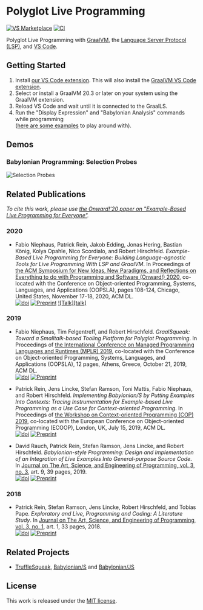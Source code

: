 # Polyglot Live Programming

[![VS Marketplace][vsm_badge]][vscode_extension] [![CI][ci_badge]][ci_url]

Polyglot Live Programming with [GraalVM][graalvm], the
[Language Server Protocol (LSP)][lsp], and [VS Code][vscode].


## Getting Started

1. Install [our VS Code extension][vscode_extension]. This will also install the [GraalVM VS Code extension][graalvm_vscode].
2. Select or install a GraalVM 20.3 or later on your system using the GraalVM extension.
3. Reload VS Code and wait until it is connected to the GraalLS.
4. Run the "Display Expression" and "Babylonian Analysis" commands while programming  
   ([here are some examples][examples] to play around with).


## Demos

### Babylonian Programming: Selection Probes
![Selection Probes][demo_selection_probes]


## Related Publications

*To cite this work, please use [the Onward!'20 paper on
"Example-Based Live Programming for Everyone"][onward20_paper].*

### 2020
- Fabio Niephaus, Patrick Rein, Jakob Edding, Jonas Hering, Bastian König, Kolya
Opahle, Nico Scordialo, and Robert Hirschfeld. *Example-Based Live Programming
for Everyone: Building Language-agnostic Tools for Live Programming With LSP and
GraalVM*. In Proceedings of [the ACM Symposium for New Ideas, New Paradigms, and
Reflections on Everything to do with Programming and Software (Onward!)
2020][onward20], co-located with the Conference on Object-oriented Programming,
Systems, Languages, and Applications (OOPSLA), pages 108-124, Chicago, United
States, November 17-18, 2020, ACM DL.  
[![doi][onward20_doi]][onward20_paper] [![Preprint][preprint]][onward20_pdf]
[![Talk][talk]][onward20_talk]

### 2019
- Fabio Niephaus, Tim Felgentreff, and Robert Hirschfeld. *GraalSqueak: Toward a
Smalltalk-based Tooling Platform for Polyglot Programming*. In Proceedings of
[the International Conference on Managed Programming Languages and Runtimes
(MPLR) 2019][mplr19], co-located with the Conference on Object-oriented
Programming, Systems, Languages, and Applications (OOPSLA), 12 pages, Athens,
Greece, October 21, 2019, ACM DL.  
[![doi][mplr19_doi]][mplr19_paper] [![Preprint][preprint]][mplr19_pdf]

- Patrick Rein, Jens Lincke, Stefan Ramson, Toni Mattis, Fabio Niephaus, and
Robert Hirschfeld. *Implementing Babylonian/S by Putting Examples Into Contexts:
Tracing Instrumentation for Example-based Live Programming as a Use Case for
Context-oriented Programming*. In Proceedings of [the Workshop on
Context-oriented Programming (COP) 2019][cop19], co-located with the European
Conference on Object-oriented Programming (ECOOP), London, UK, July 15, 2019,
ACM DL.  
[![doi][cop19_doi]][cop19_paper] [![Preprint][preprint]][cop19_pdf]

- David Rauch, Patrick Rein, Stefan Ramson, Jens Lincke, and Robert Hirschfeld.
*Babylonian-style Programming: Design and Implementation of an Integration of
Live Examples Into General-purpose Source Code*. In [Journal on The Art,
Science, and Engineering of Programming, vol. 3, no. 3][prog19], art. 9, 39
pages, 2019.  
[![doi][prog19_doi]][prog19_paper] [![Preprint][preprint]][prog19_pdf]

### 2018
- Patrick Rein, Stefan Ramson, Jens Lincke, Robert Hirschfeld, and Tobias Pape.
*Exploratory and Live, Programming and Coding: A Literature Study*. In [Journal
on The Art, Science, and Engineering of Programming, vol. 3, no. 1][prog18],
art. 1, 33 pages, 2018.  
[![doi][prog18_doi]][prog18_paper] [![Preprint][preprint]][prog18_pdf]


## Related Projects

- [TruffleSqueak][trufflesqueak], [Babylonian/S][babylonian_s] and [Babylonian/JS][babylonian_js]


## License

This work is released under the [MIT license][license].


[babylonian_js]: https://lively-kernel.org/lively4/lively4-core/start.html?load=https://lively-kernel.org/lively4/lively4-core/src/babylonian-programming-editor/demos/index.md
[babylonian_s]: https://github.com/hpi-swa-lab/babylonian-programming-smalltalk
[ci_badge]: https://img.shields.io/github/workflow/status/hpi-swa/polyglot-live-programming/CI.svg
[ci_url]: https://github.com/hpi-swa/polyglot-live-programming/actions?query=workflow%3ACI
[cop19_doi]: https://img.shields.io/badge/doi-10.1145/3340671.3343358-blue.svg
[cop19_paper]: https://doi.org/10.1145/3340671.3343358
[cop19_pdf]: http://hirschfeld.org/writings/media/ReinLinckeRamsonMattisNiephausHirschfeld_2019_ImplementingBabylonianSbyPuttingExamplesIntoContextsTracingInstrumentationForExampleBasedLiveProgrammingAsAUseCaseForContextOrientedProgramming_AcmDL.pdf
[cop19]: https://2019.ecoop.org/details/COP-2019-papers/9/Implementing-Babylonian-S-by-Putting-Examples-into-Contexts-Tracing-Instrumentation-
[demo_selection_probes]: https://user-images.githubusercontent.com/2368856/97712431-b6540480-1abe-11eb-9f73-efe7983ee3b9.gif
[examples]: https://github.com/hpi-swa/polyglot-live-programming/tree/main/examples
[graalvm_vscode]: https://www.graalvm.org/tools/vscode-extension/
[graalvm]: https://www.graalvm.org
[license]: https://github.com/hpi-swa/polyglot-live-programming/blob/master/LICENSE
[lsp]: https://microsoft.github.io/language-server-protocol/
[mplr19_doi]: https://img.shields.io/badge/doi-10.1145/3357390.3361024-blue.svg
[mplr19_paper]: https://doi.org/10.1145/3357390.3361024
[mplr19_pdf]: https://fniephaus.com/2019/mplr19-graalsqueak.pdf
[mplr19]: https://conf.researchr.org/home/mplr-2019
[onward20_doi]: https://img.shields.io/badge/doi-10.1145/3426428.3426919-blue.svg
[onward20_paper]: https://doi.org/10.1145/3426428.3426919
[onward20_pdf]: http://fniephaus.com/2020/onward20-live-programming.pdf
[onward20_talk]: http://youtube.com/watch?v=vBevZ2MhoGE
[onward20]: https://2020.splashcon.org/details/splash-2020-Onward-papers/7/Example-Based-Live-Programming-for-Everyone-Building-Language-agnostic-Tools-for-Liv
[preprint]: https://img.shields.io/badge/preprint-download-blue.svg
[prog18_doi]: https://img.shields.io/badge/doi-10.22152/programming--journal.org/2019/3/1-blue.svg
[prog18_paper]: https://doi.org/10.22152/programming-journal.org/2019/3/1
[prog18_pdf]: https://arxiv.org/pdf/1807.08578v1
[prog18]: https://programming-journal.org/2019/3/issue3/
[prog19_doi]: https://img.shields.io/badge/doi-10.22152/programming--journal.org/2019/3/9-blue.svg
[prog19_paper]: https://doi.org/10.22152/programming-journal.org/2019/3/9
[prog19_pdf]: https://arxiv.org/pdf/1902.00549v1
[prog19]: https://programming-journal.org/2019/3/issue3/
[trufflesqueak]: https://github.com/hpi-swa/trufflesqueak
[vscode_extension]: https://marketplace.visualstudio.com/items?itemName=hpi-swa.polyglot-live-programming
[vscode]: https://code.visualstudio.com
[vsm_badge]: https://img.shields.io/badge/vs%20marketplace-download-brightgreen
